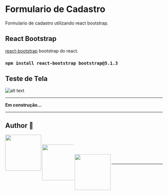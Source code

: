 # Formulario de Cadastro

Formulario de cadastro utilizando react bootstrap.

## React Bootstrap

[react-bootstrap](https://react-bootstrap.github.io/getting-started/introduction) bootstrap do react.

### `npm install react-bootstrap bootstrap@5.1.3`

## Teste de Tela
![alt text](https://i.ibb.co/NrXqfXS/image.png)
_____

**Em construção...**
______
## Author 🚀

[<img align="left" src="https://i.ibb.co/j6YvGHY/perfil-amarelo.png" width=115><br>](https://github.com/larissavilelasobral)

[<img align="left" src="https://img.shields.io/badge/Gmail-D14836?style=for-the-badge&logo=gmail&logoColor=white" width=115 style="max-width: 20%"><br>](mailto:larissavilelasobral@gmail.com?subject=Hi)

[<img align="left" src="https://img.shields.io/badge/LinkedIn-0077B5?style=for-the-badge&logo=linkedin&logoColor=white" width=115 style="max-width: 30%"><br>](https://www.linkedin.com/in/larissa-vilela-sobral/)


_____




